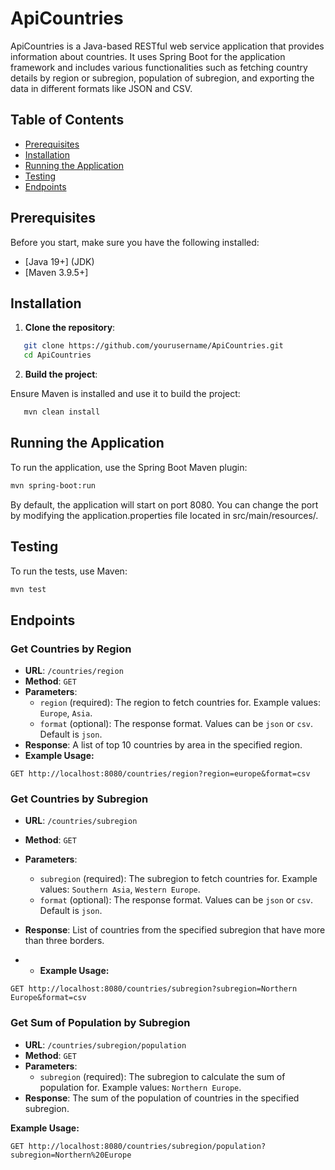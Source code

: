 # ApiCountries

ApiCountries is a Java-based RESTful web service application that provides information about countries. It uses Spring Boot for the application framework and includes various functionalities such as fetching country details by region or subregion, population of subregion, and exporting the data in different formats like JSON and CSV.

## Table of Contents

- [Prerequisites](#prerequisites)
- [Installation](#installation)
- [Running the Application](#running-the-application)
- [Testing](#testing)
- [Endpoints](#endpoints)

## Prerequisites

Before you start, make sure you have the following installed:

- [Java 19+] (JDK)
- [Maven 3.9.5+]

## Installation

1. **Clone the repository**:

```sh
   git clone https://github.com/yourusername/ApiCountries.git
   cd ApiCountries
  ```
2. **Build the project**:

Ensure Maven is installed and use it to build the project:
   ```sh
      mvn clean install
   ```
## Running the Application

To run the application, use the Spring Boot Maven plugin:
```sh
mvn spring-boot:run
```
By default, the application will start on port 8080. You can change the port by modifying the application.properties file located in src/main/resources/.

## Testing

To run the tests, use Maven:
```sh
mvn test
```
## Endpoints

### Get Countries by Region

- **URL**: `/countries/region`
- **Method**: `GET`
- **Parameters**:
    - `region` (required): The region to fetch countries for. Example values: `Europe`, `Asia`.
    - `format` (optional): The response format. Values can be `json` or `csv`. Default is `json`.
- **Response**: A list of top 10 countries by area in the specified region.
-  **Example Usage:**

```http
GET http://localhost:8080/countries/region?region=europe&format=csv
```

### Get Countries by Subregion

- **URL**: `/countries/subregion`
- **Method**: `GET`
- **Parameters**:
    - `subregion` (required): The subregion to fetch countries for. Example values: `Southern Asia`, `Western Europe`.
    - `format` (optional): The response format. Values can be `json` or `csv`. Default is `json`.
- **Response**: List of countries from the specified subregion that have more than three borders.

- - **Example Usage:**

```http
GET http://localhost:8080/countries/subregion?subregion=Northern Europe&format=csv
```
### Get Sum of Population by Subregion

- **URL**: `/countries/subregion/population`
- **Method**: `GET`
- **Parameters**:
    - `subregion` (required): The subregion to calculate the sum of population for. Example values: `Northern Europe`.
- **Response**: The sum of the population of countries in the specified subregion.

**Example Usage:**

```http
GET http://localhost:8080/countries/subregion/population?subregion=Northern%20Europe